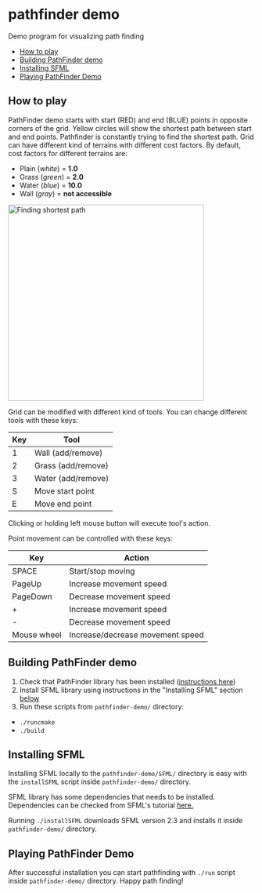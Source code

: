 # pathfinder demo
Demo program for visualizing path finding

* <a href="#how-to-play">How to play</a>
* <a href="#building-pathfinder-demo">Building PathFinder demo</a>
* <a href="#installing-sfml">Installing SFML</a>
* <a href="#playing-pathfinder-demo">Playing PathFinder Demo</a>

## How to play

PathFinder demo starts with start (RED) and end (BLUE) points in opposite corners of the grid. 
Yellow circles will show the shortest path between start and end points. 
Pathfinder is constantly trying to find the shortest path. Grid can have different kind of terrains with
different cost factors. By default, cost factors for different terrains are:

- Plain (*white*) = **1.0**
- Grass (*green*) = **2.0**
- Water (*blue*) = **10.0**
- Wall (*gray*) = **not accessible**

<img src="https://github.com/valtteripyyhtia/pathfinder/blob/master/dokumentit/images/pathfinder-basic-01.png?raw=true" alt="Finding shortest path" width="400px" />

Grid can be modified with different kind of tools.
You can change different tools with these keys:

Key   | Tool
------| -----------------
1     | Wall (add/remove)
2     | Grass (add/remove)
3     | Water (add/remove)
S     | Move start point
E     | Move end point

Clicking or holding left mouse button will execute tool's action.

Point movement can be controlled with these keys:

Key         | Action
------------| -------------------
SPACE       | Start/stop moving
PageUp      | Increase movement speed
PageDown    | Decrease movement speed
+           | Increase movement speed
-           | Decrease movement speed
Mouse wheel | Increase/decrease movement speed

## Building PathFinder demo

1. Check that PathFinder library has been installed (<a href="https://github.com/valtteripyyhtia/pathfinder#installing-pathfinder-library">instructions here</a>)
2. Install SFML library using instructions in the "Installing SFML" section <a href="#installing-sfml">below</a>
3. Run these scripts from <code>pathfinder-demo/</code> directory:
  - <code>./runcmake</code>
  - <code>./build</code>

## Installing SFML

Installing SFML locally to the <code>pathfinder-demo/SFML/</code> directory is easy with the <code>installSFML</code> script inside <code>pathfinder-demo/</code> directory.

SFML library has some dependencies that needs to be installed. Dependencies can be checked from SFML's tutorial <a href="http://www.sfml-dev.org/tutorials/2.3/compile-with-cmake.php#installing-dependencies">here.</a>

Running <code>./installSFML</code> downloads SFML version 2.3 and installs it inside <code>pathfinder-demo/</code> directory.

## Playing PathFinder Demo

After successful installation you can start pathfinding with <code>./run</code> script inside <code>pathfinder-demo/</code> directory. Happy path finding!
